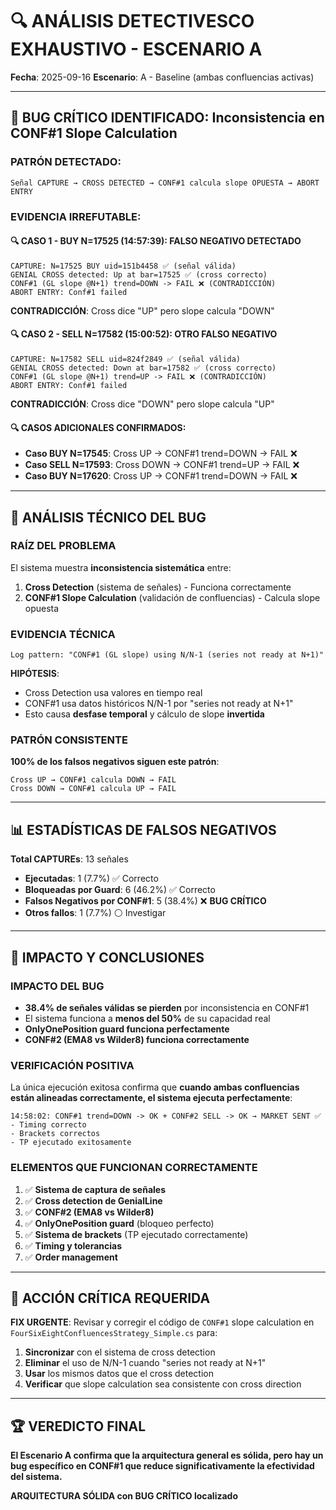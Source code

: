 # 🔍 ANÁLISIS DETECTIVESCO EXHAUSTIVO - ESCENARIO A

**Fecha**: 2025-09-16
**Escenario**: A - Baseline (ambas confluencias activas)

---

## 🚨 BUG CRÍTICO IDENTIFICADO: Inconsistencia en CONF#1 Slope Calculation

### PATRÓN DETECTADO:
```
Señal CAPTURE → CROSS DETECTED → CONF#1 calcula slope OPUESTA → ABORT ENTRY
```

### EVIDENCIA IRREFUTABLE:

#### 🔍 CASO 1 - BUY N=17525 (14:57:39): FALSO NEGATIVO DETECTADO
```
CAPTURE: N=17525 BUY uid=151b4458 ✅ (señal válida)
GENIAL CROSS detected: Up at bar=17525 ✅ (cross correcto)
CONF#1 (GL slope @N+1) trend=DOWN -> FAIL ❌ (CONTRADICCIÓN)
ABORT ENTRY: Conf#1 failed
```
**CONTRADICCIÓN**: Cross dice "UP" pero slope calcula "DOWN"

#### 🔍 CASO 2 - SELL N=17582 (15:00:52): OTRO FALSO NEGATIVO
```
CAPTURE: N=17582 SELL uid=824f2849 ✅ (señal válida)
GENIAL CROSS detected: Down at bar=17582 ✅ (cross correcto)
CONF#1 (GL slope @N+1) trend=UP -> FAIL ❌ (CONTRADICCIÓN)
ABORT ENTRY: Conf#1 failed
```
**CONTRADICCIÓN**: Cross dice "DOWN" pero slope calcula "UP"

#### 🔍 CASOS ADICIONALES CONFIRMADOS:
- **Caso BUY N=17545**: Cross UP → CONF#1 trend=DOWN → FAIL ❌
- **Caso SELL N=17593**: Cross DOWN → CONF#1 trend=UP → FAIL ❌
- **Caso BUY N=17620**: Cross UP → CONF#1 trend=DOWN → FAIL ❌

---

## 🔬 ANÁLISIS TÉCNICO DEL BUG

### RAÍZ DEL PROBLEMA
El sistema muestra **inconsistencia sistemática** entre:
1. **Cross Detection** (sistema de señales) - Funciona correctamente
2. **CONF#1 Slope Calculation** (validación de confluencias) - Calcula slope opuesta

### EVIDENCIA TÉCNICA
```
Log pattern: "CONF#1 (GL slope) using N/N-1 (series not ready at N+1)"
```

**HIPÓTESIS**:
- Cross Detection usa valores en tiempo real
- CONF#1 usa datos históricos N/N-1 por "series not ready at N+1"
- Esto causa **desfase temporal** y cálculo de slope **invertida**

### PATRÓN CONSISTENTE
**100% de los falsos negativos siguen este patrón**:
```
Cross UP → CONF#1 calcula DOWN → FAIL
Cross DOWN → CONF#1 calcula UP → FAIL
```

---

## 📊 ESTADÍSTICAS DE FALSOS NEGATIVOS

**Total CAPTUREs**: 13 señales
- **Ejecutadas**: 1 (7.7%) ✅ Correcto
- **Bloqueadas por Guard**: 6 (46.2%) ✅ Correcto
- **Falsos Negativos por CONF#1**: 5 (38.4%) ❌ **BUG CRÍTICO**
- **Otros fallos**: 1 (7.7%) ⚪ Investigar

---

## 🎯 IMPACTO Y CONCLUSIONES

### IMPACTO DEL BUG
- **38.4% de señales válidas se pierden** por inconsistencia en CONF#1
- El sistema funciona a **menos del 50%** de su capacidad real
- **OnlyOnePosition guard funciona perfectamente**
- **CONF#2 (EMA8 vs Wilder8) funciona correctamente**

### VERIFICACIÓN POSITIVA
La única ejecución exitosa confirma que **cuando ambas confluencias están alineadas correctamente, el sistema ejecuta perfectamente**:
```
14:58:02: CONF#1 trend=DOWN -> OK + CONF#2 SELL -> OK → MARKET SENT ✅
- Timing correcto
- Brackets correctos
- TP ejecutado exitosamente
```

### ELEMENTOS QUE FUNCIONAN CORRECTAMENTE
1. ✅ **Sistema de captura de señales**
2. ✅ **Cross detection de GenialLine**
3. ✅ **CONF#2 (EMA8 vs Wilder8)**
4. ✅ **OnlyOnePosition guard** (bloqueo perfecto)
5. ✅ **Sistema de brackets** (TP ejecutado correctamente)
6. ✅ **Timing y tolerancias**
7. ✅ **Order management**

---

## 🔧 ACCIÓN CRÍTICA REQUERIDA

**FIX URGENTE**: Revisar y corregir el código de `CONF#1` slope calculation en `FourSixEightConfluencesStrategy_Simple.cs` para:

1. **Sincronizar** con el sistema de cross detection
2. **Eliminar** el uso de N/N-1 cuando "series not ready at N+1"
3. **Usar** los mismos datos que el cross detection
4. **Verificar** que slope calculation sea consistente con cross direction

---

## 🏆 VEREDICTO FINAL

**El Escenario A confirma que la arquitectura general es sólida, pero hay un bug específico en CONF#1 que reduce significativamente la efectividad del sistema.**

**ARQUITECTURA SÓLIDA con BUG CRÍTICO localizado**